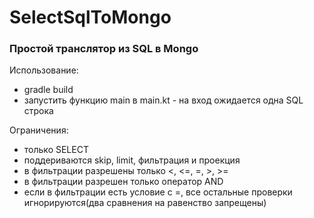 # SelectSqlToMongo
### Простой транслятор из SQL в Mongo

Использование:
* gradle build
* запустить функцию main в main.kt - на вход ожидается одна SQL строка

Ограничения:
* только SELECT
* поддериваются skip, limit, фильтрация и проекция
* в фильтрации разрешены только <, <=, =, >, >=
* в фильтрации разрешен только оператор AND
* если в фильтрации есть условие с =, все остальные проверки игнорируются(два сравнения на равенство запрещены)
